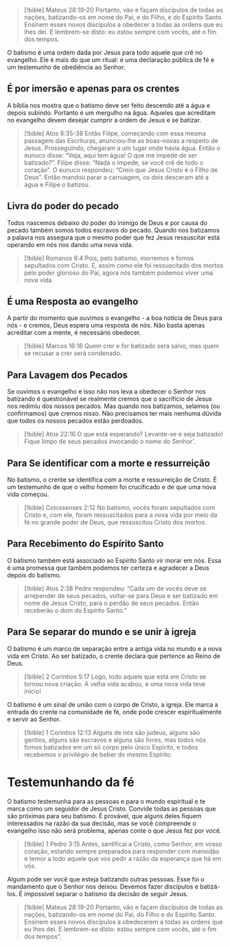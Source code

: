 > [!bible] Mateus 28:19-20 
> Portanto, vão e façam discípulos de todas as nações, batizando-os em nome do Pai, e do Filho, e do Espírito Santo. Ensinem esses novos discípulos a obedecer a todas as ordens que eu lhes dei. E lembrem-se disto: eu estou sempre com vocês, até o fim dos tempos.

O batismo é uma ordem dada por Jesus para todo aquele que crê no evangelho. Ele é mais do que um ritual: é uma declaração pública de fé e um testemunho de obediência ao Senhor.
## É por imersão e apenas para os crentes
A bíblia nos mostra que o batismo deve ser feito descendo até a água e depois subindo. Portanto é um mergulho na água. Aqueles que acreditam no evangelho devem desejar cumprir a ordem de Jesus e se batizar.

> [!bible] Atos 8:35-38
> Então Filipe, começando com essa mesma passagem das Escrituras, anunciou-lhe as boas-novas a respeito de Jesus. Prosseguindo, chegaram a um lugar onde havia água. Então o eunuco disse: “Veja, aqui tem água! O que me impede de ser batizado?”. Filipe disse: “Nada o impede, se você crê de todo o coração”. O eunuco respondeu: “Creio que Jesus Cristo é o Filho de Deus”. Então mandou parar a carruagem, os dois desceram até a água e Filipe o batizou.

## Livra do poder do pecado
Todos nascemos debaixo do poder do inimigo de Deus e por causa do pecado também somos todos escravos do pecado. Quando nos batizamos a palavra nos assegura que o mesmo poder que fez Jesus ressuscitar está operando em nós nos dando uma nova vida.

> [!bible] Romanos 6:4
> Pois, pelo batismo, morremos e fomos sepultados com Cristo. E, assim como ele foi ressuscitado dos mortos pelo poder glorioso do Pai, agora nós também podemos viver uma nova vida.

## É uma Resposta ao evangelho
A partir do momento que ouvimos o evangelho - a boa notícia de Deus para nós - e cremos, Deus espera uma resposta de nós. Não basta apenas acreditar com a mente, é necessário obedecer.

> [!bible] Marcos 16:16
> Quem crer e for batizado será salvo, mas quem se recusar a crer será condenado.

## Para Lavagem dos Pecados
Se ouvimos o evangelho e isso não nos leva a obedecer o Senhor nos batizando é questionável se realmente cremos que o sacrifício de Jesus nos redimiu dos nossos pecados. Mas quando nos batizamos, selamos (ou confirmamos) que cremos nisso. Não precisamos ter mais nenhuma dúvida que todos os nossos pecados estão perdoados.

> [!bible] Atos 22:16
> O que está esperando? Levante-se e seja batizado! Fique limpo de seus pecados invocando o nome do Senhor’.

## Para Se identificar com a morte e ressurreição
No batismo, o crente se identifica com a morte e ressurreição de Cristo. É um testemunho de que o velho homem foi crucificado e de que uma nova vida começou.

> [!bible] Colossenses 2:12
> No batismo, vocês foram sepultados com Cristo e, com ele, foram ressuscitados para a nova vida por meio da fé no grande poder de Deus, que ressuscitou Cristo dos mortos.

## Para Recebimento do Espírito Santo
O batismo também está associado ao Espírito Santo vir morar em nós. Essa é uma promessa que também podemos ter certeza e agradecer a Deus depois do batismo.

> [!bible] Atos 2:38
> Pedro respondeu: “Cada um de vocês deve se arrepender de seus pecados, voltar-se para Deus e ser batizado em nome de Jesus Cristo, para o perdão de seus pecados. Então receberão o dom do Espírito Santo.”

## Para Se separar do mundo e se unir à igreja
O batismo é um marco de separação entre a antiga vida no mundo e a nova vida em Cristo. Ao ser batizado, o crente declara que pertence ao Reino de Deus.

> [!bible] 2 Coríntios 5:17
> Logo, todo aquele que está em Cristo se tornou nova criação. A velha vida acabou, e uma nova vida teve início! 

O batismo é um sinal de união com o corpo de Cristo, a igreja. Ele marca a entrada do crente na comunidade de fé, onde pode crescer espiritualmente e servir ao Senhor.

> [!bible] 1 Coríntios 12:13
> Alguns de nós são judeus, alguns são gentios, alguns são escravos e alguns são livres, mas todos nós fomos batizados em um só corpo pelo único Espírito, e todos recebemos o privilégio de beber do mesmo Espírito.

# Testemunhando da fé
O batismo testemunha para as pessoas e para o mundo espiritual e te marca como um seguidor de Jesus Cristo. Convide todas as pessoas que são próximas para seu batismo. É provável, que alguns deles fiquem interessados na razão da sua decisão, mas se você compreende o evangelho isso não será problema, apenas conte o que Jesus fez por você.

> [!bible] 1 Pedro 3:15
> Antes, santificai a Cristo, como Senhor, em vosso coração, estando sempre preparados para responder com mansidão e temor a todo aquele que vos pedir a razão da esperança que há em vós.

Algum pode ser você que esteja batizando outras pessoas. Esse foi o mandamento que o Senhor nos deixou. Devemos fazer discípulos e batizá-los. É impossível separar o batismo da decisão de seguir Jesus.

> [!bible] Mateus 28:19-20
> Portanto, vão e façam discípulos de todas as nações, batizando-os em nome do Pai, do Filho e do Espírito Santo. Ensinem esses novos discípulos a obedecerem a todas as ordens que eu lhes dei. E lembrem-se disto: estou sempre com vocês, até o fim dos tempos”.

